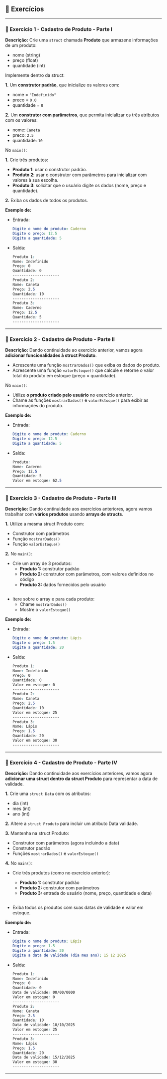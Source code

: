 ## 📝 Exercícios 

---

### 🔹 Exercício 1 - Cadastro de Produto - Parte I
**Descrição:** Crie uma `struct` chamada **Produto** que armazene informações de um produto:

- nome (string)
- preço (float)
- quantidade (int)

Implemente dentro da struct:

**1.** Um **construtor padrão**, que inicialize os valores com:

- nome = `"Indefinido"`
- preco = `0.0`
- quantidade = `0`

**2.** Um **construtor com parâmetros**, que permita inicializar os três atributos com os valores: 

- nome: `Caneta`
- preco: `2.5`
- quantidade: `10`

No `main()`:

**1.** Crie três produtos:
- **Produto 1**: usar o construtor padrão.
- **Produto 2**: usar o construtor com parâmetros para inicializar com valores à sua escolha.
- **Produto 3**: solicitar que o usuário digite os dados (nome, preço e quantidade).

**2.** Exiba os dados de todos os produtos.

**Exemplo de:**
- Entrada:
  ```yaml
  Digite o nome do produto: Caderno
  Digite o preço: 12.5
  Digite a quantidade: 5
  ```
 
* Saída:
    ```css
    Produto 1:
    Nome: Indefinido
    Preço: 0
    Quantidade: 0
    ---------------------
    Produto 2:
    Nome: Caneta
    Preço: 2.5
    Quantidade: 10
    ---------------------
    Produto 3:
    Nome: Caderno
    Preço: 12.5
    Quantidade: 5
    ---------------------
  ```

---

### 🔹 Exercício 2 - Cadastro de Produto - Parte II
**Descrição:** Dando continuidade ao exercício anterior, vamos agora **adicionar funcionalidades à struct Produto**.

- Acrescente uma função `mostrarDados()` que exiba os dados do produto.
- Acrescente uma função `valorEstoque()` que calcule e retorne o valor total do produto em estoque (preço × quantidade).

No `main()`:

- Utilize **o produto criado pelo usuário** no exercício anterior.
- Chame as funções `mostrarDados()` e `valorEstoque()` para exibir as informações do produto.

**Exemplo de:**
- Entrada:
  ```yaml
  Digite o nome do produto: Caderno
  Digite o preço: 12.5
  Digite a quantidade: 5
  ```
 
* Saída:
    ```css
    Produto:
    Nome: Caderno
    Preço: 12.5
    Quantidade: 5
    Valor em estoque: 62.5
  ```

---

### 🔹 Exercício 3 - Cadastro de Produto - Parte III

**Descrição:** Dando continuidade aos exercícios anteriores, agora vamos trabalhar com **vários produtos** usando **arrays de structs**.

**1.** Utilize a mesma struct Produto com:

- Construtor com parâmetros
- Função `mostrarDados()`
- Função `valorEstoque()`

**2.** No `main()`:
- Crie um array de 3 produtos:
  - **Produto 1:** construtor padrão
  - **Produto 2:** construtor com parâmetros, com valores definidos no código
  - **Produto 3:** dados fornecidos pelo usuário
<div style="height: 1px"></div>

- Itere sobre o array e para cada produto:
  - Chame `mostrarDados()`
  - Mostre o `valorEstoque()`

**Exemplo de:**
- Entrada:
  ```yaml
  Digite o nome do produto: Lápis
  Digite o preço: 1.5
  Digite a quantidade: 20
  ```
 
* Saída:
    ```css
    Produto 1:
    Nome: Indefinido
    Preço: 0
    Quantidade: 0
    Valor em estoque: 0
    ---------------------
    Produto 2:
    Nome: Caneta
    Preço: 2.5
    Quantidade: 10
    Valor em estoque: 25
    ---------------------
    Produto 3:
    Nome: Lápis
    Preço: 1.5
    Quantidade: 20
    Valor em estoque: 30
    ---------------------
  ```

---

### 🔹 Exercício 4 - Cadastro de Produto - Parte IV
**Descrição:** Dando continuidade aos exercícios anteriores, vamos agora **adicionar uma struct dentro da struct Produto** para representar a data de validade.

**1.** Crie uma `struct Data` com os atributos:

- dia (int)
- mes (int)
- ano (int)

**2.** Altere a `struct Produto` para incluir um atributo Data validade.

**3.** Mantenha na struct Produto:

- Construtor com parâmetros (agora incluindo a data)
- Construtor padrão
- Funções `mostrarDados()` e `valorEstoque()`

**4.** No `main()`:

- Crie três produtos (como no exercício anterior):

  - **Produto 1:** construtor padrão
  - **Produto 2:** construtor com parâmetros
  - **Produto 3:** entrada do usuário (nome, preço, quantidade e data)
<div style="height: 1px"></div>

- Exiba todos os produtos com suas datas de validade e valor em estoque.


**Exemplo de:**
- Entrada:
  ```yaml
  Digite o nome do produto: Lápis
  Digite o preço: 1.5
  Digite a quantidade: 20
  Digite a data de validade (dia mes ano): 15 12 2025
  ```
 
* Saída:
    ```css
    Produto 1:
    Nome: Indefinido
    Preço: 0
    Quantidade: 0
    Data de validade: 00/00/0000
    Valor em estoque: 0
    ---------------------
    Produto 2:
    Nome: Caneta
    Preço: 2.5
    Quantidade: 10
    Data de validade: 10/10/2025
    Valor em estoque: 25
    ---------------------
    Produto 3:
    Nome: Lápis
    Preço: 1.5
    Quantidade: 20
    Data de validade: 15/12/2025
    Valor em estoque: 30
    ---------------------
  ```
---